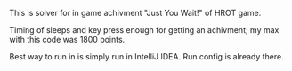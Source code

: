 This is solver for in game achivment "Just You Wait!" of HROT game. 

Timing of sleeps and key press enough for getting an achivment; my max with this code was 1800 points.

Best way to run in is simply run in IntelliJ IDEA. Run config is already there.
